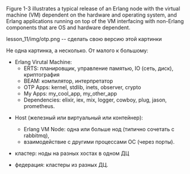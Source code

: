 Figure 1-3 illustrates a typical release of an Erlang node with the virtual machine (VM) dependent on the hardware and operating system, and Erlang applications running on top of the VM interfacing with non-Erlang components that are OS and hardware dependent.

lesson_11/img/otp.png -- сделать свою версию этой картинки

Не одна картинка, а несколько. От малого к большому:

+ Erlang Virutal Machine:
  - ERTS: планировщик, управление памятью, IO (сеть, диск), криптография
  - BEAM: компилятор, интерпретатор
  - OTP Apps: kernel, stdlib, inets, observer, crypto
  - My Apps: my_cool_app, my_other_app
  - Dependencies: elixir, iex, mix, logger, cowboy, plug, jason, prometheus.

- Host (железный или виртуальный или контейнер):
  - Erlang VM Node: одна или больше нод (типично сочетать с rabbitmq),
  - взаимодействие с другими процессами ОС (через порты).

- кластер: ноды на разных хостах в одном ДЦ

- федерация: кластеры из разных ДЦ.
